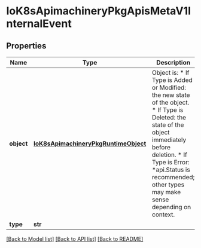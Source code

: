 # IoK8sApimachineryPkgApisMetaV1InternalEvent

## Properties
Name | Type | Description | Notes
------------ | ------------- | ------------- | -------------
**object** | [**IoK8sApimachineryPkgRuntimeObject**](IoK8sApimachineryPkgRuntimeObject.md) | Object is:  * If Type is Added or Modified: the new state of the object.  * If Type is Deleted: the state of the object immediately before deletion.  * If Type is Error: *api.Status is recommended; other types may make sense    depending on context. | 
**type** | **str** |  | 

[[Back to Model list]](../README.md#documentation-for-models) [[Back to API list]](../README.md#documentation-for-api-endpoints) [[Back to README]](../README.md)


